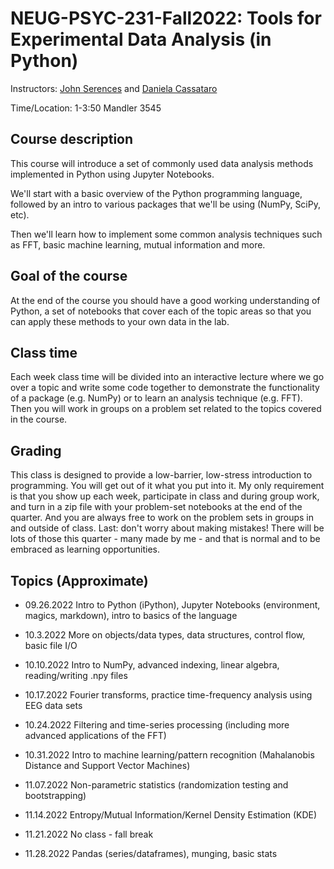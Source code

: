 # NEUG-PSYC-231-Fall2022: Tools for Experimental Data Analysis (in Python)

Instructors: [John Serences](mailto:jserences@ucsd.edu) and [Daniela Cassataro](mailto:dcassata@ucsd.edu)

Time/Location: 1-3:50  Mandler 3545 

## Course description
This course will introduce a set of commonly used data analysis methods implemented in Python using Jupyter Notebooks. 

We'll start with a basic overview of the Python programming language, followed by an intro to various packages that we'll be using (NumPy, SciPy, etc). 

Then we'll learn how to implement some common analysis techniques such as FFT, basic machine learning, mutual information and more.  

## Goal of the course
At the end of the course you should have a good working understanding of Python, a set of notebooks that cover each of the topic areas so that you can apply these methods to your own data in the lab. 

## Class time
Each week class time will be divided into an interactive lecture where we go over a topic and write some code together to demonstrate the functionality of a package (e.g. NumPy) or to learn an analysis technique (e.g. FFT). Then you will work in groups on a problem set related to the topics covered in the course.

## Grading
This class is designed to provide a low-barrier, low-stress introduction to programming. You will get out of it what you put into it. My only requirement is that you show up each week, participate in class and during group work, and turn in a zip file with your problem-set notebooks at the end of the quarter. And you are always free to work on the problem sets in groups in and outside of class. Last: don't worry about making mistakes! There will be lots of those this quarter - many made by me - and that is normal and to be embraced as learning opportunities. 

## Topics (Approximate)
* 09.26.2022 Intro to Python (iPython), Jupyter Notebooks (environment, magics, markdown), intro to basics of the language

* 10.3.2022 More on objects/data types, data structures, control flow, basic file I/O

* 10.10.2022 Intro to NumPy, advanced indexing, linear algebra, reading/writing .npy files

* 10.17.2022 Fourier transforms, practice time-frequency analysis using EEG data sets 

* 10.24.2022 Filtering and time-series processing (including more advanced applications of the FFT)

* 10.31.2022 Intro to machine learning/pattern recognition (Mahalanobis Distance and Support Vector Machines) 

* 11.07.2022 Non-parametric statistics (randomization testing and bootstrapping)

* 11.14.2022 Entropy/Mutual Information/Kernel Density Estimation (KDE)

* 11.21.2022 No class - fall break

* 11.28.2022 Pandas (series/dataframes), munging, basic stats
